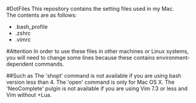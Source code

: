 #DotFiles
This repository contains the setting files used in my Mac.  
The contents are as follows:

- .bash_profile
- .zshrc
- .vimrc

#Attention
In order to use these files in other machines or Linux systems, you will need to change some lines because these contains environment-dependent commands.

##Such as
The 'shopt' command is not available if you are using bash version less than 4.
The 'open' command is only for Mac OS X.
The 'NeoComplete' pulgin is not available if you are using Vim 7.3 or less and Vim without +Lua.
